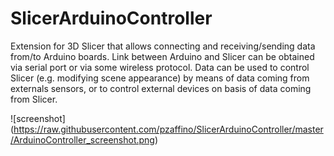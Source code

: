 # SlicerArduinoController
Extension for 3D Slicer that allows connecting and receiving/sending data from/to Arduino boards.
Link between Arduino and Slicer can be obtained via serial port or via some wireless protocol.
Data can be used to control Slicer (e.g. modifying scene appearance) by means of data coming from externals sensors, or to control external devices on basis of data coming from Slicer.

![screenshot] (https://raw.githubusercontent.com/pzaffino/SlicerArduinoController/master/ArduinoController_screenshot.png)
